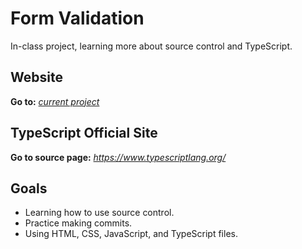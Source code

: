 # Form Validation
In-class project, learning more about source control and TypeScript.

## Website
**Go to:** *[current project](https://marysaray.github.io/FormValidation/)*

## TypeScript Official Site
**Go to source page:** *https://www.typescriptlang.org/*

## Goals
- Learning how to use source control.
- Practice making commits.
- Using HTML, CSS, JavaScript, and TypeScript files.
